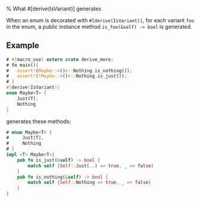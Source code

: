 % What #[derive(IsVariant)] generates

When an enum is decorated with `#[derive(IsVariant)]`, for each variant `foo` in the enum,
a public instance method `is_foo(&self) -> bool` is generated.

## Example
```rust
# #[macro_use] extern crate derive_more;
# fn main(){
#   assert!(Maybe::<()>::Nothing.is_nothing());
#   assert!(!Maybe::<()>::Nothing.is_just());
# }
#[derive(IsVariant)]
enum Maybe<T> {
    Just(T),
    Nothing
}
```
generates these methods:

```rust
# enum Maybe<T> {
#     Just(T),
#     Nothing
# }
impl <T> Maybe<T>{
    pub fn is_just(&self) -> bool {
        match self {Self::Just(..) => true, _ => false}
    }
    pub fn is_nothing(&self) -> bool {
        match self {Self::Nothing => true, _ => false}
    }
}
```
